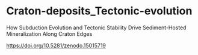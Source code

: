 # Craton-deposits_Tectonic-evolution
How Subduction Evolution and Tectonic Stability Drive Sediment-Hosted Mineralization Along Craton Edges

https://doi.org/10.5281/zenodo.15015719
